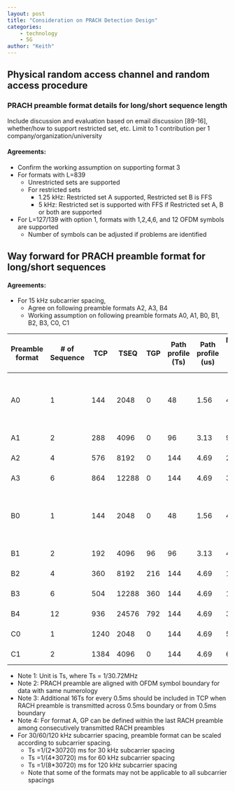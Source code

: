 ```yaml
---
layout: post
title: "Consideration on PRACH Detection Design"
categories:
    - technology
    - 5G
author: "Keith"
---
```


##	Physical random access channel and random access procedure
### PRACH preamble format details for long/short sequence length

Include discussion and evaluation based on email discussion [89-16], whether/how to support restricted set, etc. Limit to 1 contribution per 1 company/organization/university

#### Agreements:
* Confirm the working assumption on supporting format 3
* For formats with L=839
   * Unrestricted sets are supported
   * For restricted sets
        * 1.25 kHz: Restricted set A supported, Restricted set B is FFS 
        * 5 kHz: Restricted set is supported with FFS if Restricted set A, B or both are supported
* For L=127/139 with option 1, formats with 1,2,4,6, and 12 OFDM symbols are supported
   * Number of symbols can be adjusted if problems are identified

## Way forward for PRACH preamble format for long/short sequences
#### Agreements:
* For 15 kHz subcarrier spacing,
   * Agree on following preamble formats A2, A3, B4
   * Working assumption on following preamble formats A0, A1, B0, B1, B2, B3, C0, C1


| Preamble format | # of Sequence | TCP | TSEQ | TGP | Path profile (Ts)| Path profile (us) | Maximum Cell radius (meter)| Use case |
|---|---|---|---|---|---|---|---|---|
| A0 | 1 |144|2048|0|48 |1.56 |469|TA is already known or Very small cell|
| A1 |2|288|4096|0|96 |3.13 |938|Small cell|
| A2|4|576|8192|0|144 |4.69 |2,109|Normal cell|
|A3|6|864|12288|0|144 |4.69 |3,516|Normal cell|
|B0|1|144|2048|0|48 |1.56 |469|TA is already known or Very small cell|
|B1|2|192|4096|96|96 |3.13 |469|Small cell|
|B2|4|360|8192|216|144 |4.69 |1,055|Normal cell|
|B3|6|504|12288|360|144 |4.69 |1,758|Normal cell|
|B4|12|936|24576|792|144 |4.69 |3,867|Normal cell|
|C0|1|1240|2048|0|144|4.69|5300|Normal cell|
|C1|2|1384|4096|0|144|4.69|6000|Normal cell|


   * Note 1: Unit is Ts, where Ts = 1/30.72MHz
   * Note 2: PRACH preamble are aligned with OFDM symbol boundary for data with same numerology
   * Note 3: Additional 16Ts for every 0.5ms should be included in TCP when RACH preamble is transmitted across 0.5ms boundary or from 0.5ms boundary
   * Note 4: For format A, GP can be defined within the last RACH preamble among consecutively transmitted RACH preambles
* For 30/60/120 kHz subcarrier spacing, preamble format can be scaled according to subcarrier spacing. 
   *	Ts =1/(2*30720) ms for 30 kHz subcarrier spacing 
   *	Ts =1/(4*30720) ms for 60 kHz subcarrier spacing
   *	Ts =1/(8*30720) ms for 120 kHz subcarrier spacing
   *	Note that some of the formats may not be applicable to all subcarrier spacings
